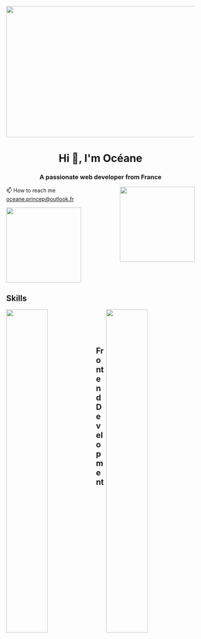 <p><img align="center" src="https://user-images.githubusercontent.com/94532496/154983743-c94872c2-bb23-4a99-8c9a-72b3f8ff70d5.jpg" width="1000" height="350" /></p>

<h1 align="center">Hi 👋, I'm Océane</h1>
<h3 align="center">A passionate web developer from France</h3>
 <p><img align="right" src="https://user-images.githubusercontent.com/94532496/154983573-00a2f252-93aa-49aa-9e3a-064129b92f88.gif" width="200" height="200" /></p>
  
📫 How to reach me oceane.princep@outlook.fr
  
<p><img align="center" src="https://raw.githubusercontent.com/HyunCafe/HyunCafe/main/assests/loficity.gif" width="200" height="200" /></p>

  
<h2 align="left">Skills </h2>



<img align="left" width="47%" src="https://github-readme-stats.vercel.app/api/top-langs/?username=oce-prcp&layout=compact" />
<img align="right" width="47%" src="https://github-readme-stats.vercel.app/api?username=oce-prcp&show_icons=true&theme=radical" />

<br></br>
<br></br>

<h2 align="left">Frontend Development </h2>
